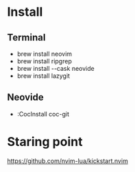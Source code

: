 # Install
## Terminal
* brew install neovim
* brew install ripgrep
* brew install --cask neovide
* brew install lazygit
## Neovide 
* :CocInstall coc-git


# Staring point
https://github.com/nvim-lua/kickstart.nvim 
